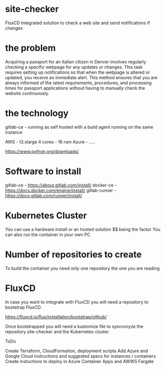 # site-checker
FluxCD Integrated solution to check a web site and send notifications if changes

# the problem

Acquiring a passport for an Italian citizen in Denver involves regularly checking a specific webpage for any updates or changes. This task requires setting up notifications so that when the webpage is altered or updated, you receive an immediate alert. This method ensures that you are always informed of the latest requirements, procedures, and processing times for passport applications without having to manually check the website continuously.

# the technology

gitlab-ce - running as self hosted with a build agent running on the same instance 

AWS - t3.xlarge  4 cores - 16 ram 
Azure - .....

https://www.python.org/downloads/


# Software to install

gitlab-ce  -     https://about.gitlab.com/install/
docker-ce   -    https://docs.docker.com/engine/install/
gitlab-runner   -   https://docs.gitlab.com/runner/install/

# Kubernetes Cluster 

You can use a hardware install or an hosted solution $$ being the factor
You can also run the container in your own PC


# Number of repositories to create

To build the container you need only one repository the one you are reading


# FluxCD

In case you want to integrate with FluxCD you will need a repository to bootstrap FluxCD.

https://fluxcd.io/flux/installation/bootstrap/github/

Once bootstrapped you will need a kustomize file to syncronyze the repository site-checker and the Kubernetes cluster.


ToDo

Create Terraform, CloudFormation, deployment scripts 
Add Azure and Google Cloud instructions and suggested specs for instances / containers
Create instuctions to deploy in Azure Container Apps and AWWS Fargate
